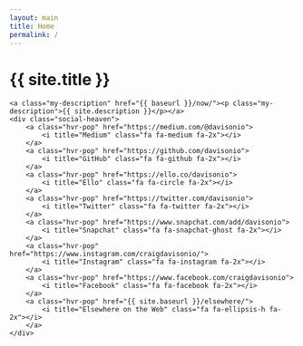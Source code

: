 ```yaml
---
layout: main
title: Home
permalink: /
---
```


<div class="center">
	<span id="my-profile-picture"></span>
	<h1 id="my-name">{{ site.title }}</h1>

	<a class="my-description" href="{{ baseurl }}/now/"><p class="my-description">{{ site.description }}</p></a>
	<div class="social-heaven">
		<a class="hvr-pop" href="https://medium.com/@davisonio">
			<i title="Medium" class="fa fa-medium fa-2x"></i>
		</a>
		<a class="hvr-pop" href="https://github.com/davisonio">
			<i title="GitHub" class="fa fa-github fa-2x"></i>
		</a>
		<a class="hvr-pop" href="https://ello.co/davisonio">
			<i title="Ello" class="fa fa-circle fa-2x"></i>
		</a>
		<a class="hvr-pop" href="https://twitter.com/davisonio">
			<i title="Twitter" class="fa fa-twitter fa-2x"></i>
		</a>
		<a class="hvr-pop" href="https://www.snapchat.com/add/davisonio">
			<i title="Snapchat" class="fa fa-snapchat-ghost fa-2x"></i>
		</a>
		<a class="hvr-pop" href="https://www.instagram.com/craigdavisonio/">
			<i title="Instagram" class="fa fa-instagram fa-2x"></i>
		</a>
		<a class="hvr-pop" href="https://www.facebook.com/craigdavisonio">
			<i title="Facebook" class="fa fa-facebook fa-2x"></i>
		</a>
		<a class="hvr-pop" href="{{ site.baseurl }}/elsewhere/">
			<i title="Elsewhere on the Web" class="fa fa-ellipsis-h fa-2x"></i>
		</a>
	</div>
</div>
